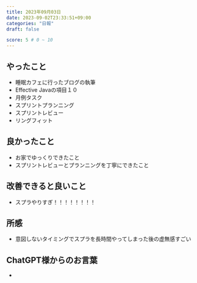 ```yaml
---
title: 2023年09月03日
date: 2023-09-02T23:33:51+09:00
categories: "日報"
draft: false

score: 5 # 0 ~ 10
---
```


## やったこと

-  睡眠カフェに行ったブログの執筆
- Effective Javaの項目１０
- 月例タスク
- スプリントプランニング
- スプリントレビュー
- リングフィット


## 良かったこと
- お家でゆっくりできたこと
- スプリントレビューとプランニングを丁寧にできたこと

## 改善できると良いこと

- スプラやりすぎ！！！！！！！！

## 所感
- 意図しないタイミングでスプラを長時間やってしまった後の虚無感すごい

## ChatGPT様からのお言葉
- 

